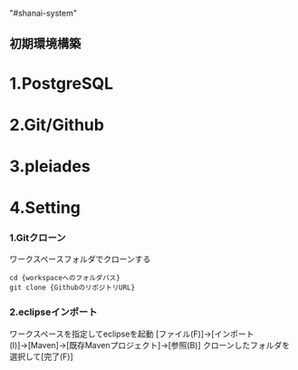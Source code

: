 "#shanai-system" 

## 初期環境構築
# 1.PostgreSQL
# 2.Git/Github
# 3.pleiades
# 4.Setting

### 1.Gitクローン
ワークスペースフォルダでクローンする
```
cd {workspaceへのフォルダパス}
git clone {GithubのリポジトリURL}
```

### 2.eclipseインポート
ワークスペースを指定してeclipseを起動
[ファイル(F)]→[インポート(I)]→[Maven]→[既存Mavenプロジェクト]→[参照(B)]
クローンしたフォルダを選択して[完了(F)]

